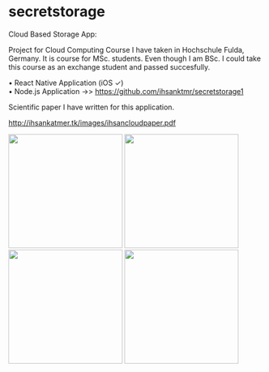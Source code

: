 # secretstorage
Cloud Based Storage App: 

Project for Cloud Computing Course I have taken in Hochschule Fulda, Germany. It is course for MSc. students. Even though I am BSc. I could take this course as an exchange student and passed succesfully. 

• React Native Application (iOS ✓)  <br>
• Node.js Application ->> <a href="https://github.com/ihsanktmr/secretstorage1">https://github.com/ihsanktmr/secretstorage1</a>


Scientific paper I have written for this application.<br>

http://ihsankatmer.tk/images/ihsancloudpaper.pdf

<p float="left">
   <img src="http://ihsankatmer.tk/images/screenshot1.png" width="225">
   <img src="http://ihsankatmer.tk/images/screenshot2.png" width="225">
   <img src="http://ihsankatmer.tk/images/screenshot3.png" width="225">
   <img src="http://ihsankatmer.tk/images/screenshot4.png" width="225">
</p>



